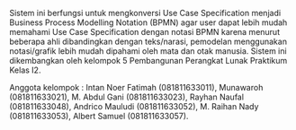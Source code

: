 Sistem ini berfungsi untuk mengkonversi Use Case Specification menjadi Business Process Modelling Notation (BPMN) agar user dapat lebih mudah memahami Use Case Specification dengan notasi BPMN karena menurut beberapa ahli dibandingkan dengan teks/narasi, pemodelan menggunakan notasi/grafik lebih mudah dipahami oleh mata dan otak manusia. Sistem ini dikembangkan oleh kelompok 5 Pembangunan Perangkat Lunak Praktikum Kelas I2.

Anggota kelompok : Intan Noer Fatimah (081811633011), Munawaroh (081811633021), M. Abdul Gani (081811633023), Rayhan Naufal (081811633048), Andrico Mauludi (081811633052), M. Raihan Nady (081811633053), Albert Samuel (081811633057).
